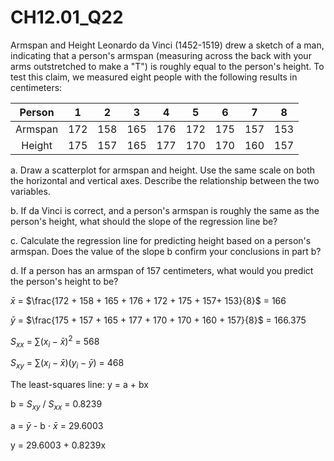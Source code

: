 # CH12.01_Q22 #

Armspan and Height
Leonardo da Vinci (1452-1519) drew a sketch of a man, indicating that a person's armspan (measuring across the back with your arms outstretched to make a "T") is roughly equal to the person's height. To test this claim, we measured eight people with the following results in centimeters:

| Person  |  1  |  2  |  3  |  4  |  5  |  6  |  7  |  8  |  
|:-------:|:---:|:---:|:---:|:---:|:---:|:---:|:---:|:---:|
| Armspan | 172 | 158 | 165 | 176 | 172 | 175 | 157 | 153 |
| Height  | 175 | 157 | 165 | 177 | 170 | 170 | 160 | 157 |

a. Draw a scatterplot for armspan and height. Use the same scale on both the horizontal and vertical axes.
Describe the relationship between the two variables.

b. If da Vinci is correct, and a person's armspan is roughly the same as the person's height, what should the slope of the regression line be?

c. Calculate the regression line for predicting height based on a person's armspan. Does the value of the slope b confirm your conclusions in part b?

d. If a person has an armspan of 157 centimeters, what would you predict the person's height to be?


$\bar{x}$ = $\frac{172 + 158 + 165 + 176 + 172 + 175 + 157+ 153}{8}$ = 166

$\bar{y}$ = $\frac{175 + 157 + 165 + 177 + 170 + 170 + 160 + 157}{8}$ = 166.375

$S_{xx}$ = $\sum{(x_i-\bar{x})^2}$ = 568

$S_{xy}$ = $\sum{(x_i-\bar{x})(y_i-\bar{y})}$ = 468

The least-squares line: y = a + bx 

b = $S_{xy}$ / $S_{xx}$ = 0.8239

a = $\bar{y}$ - b $\cdot$ $\bar{x}$ = 29.6003

y = 29.6003 + 0.8239x

